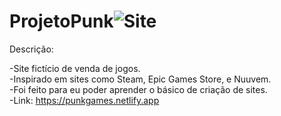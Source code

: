 # ProjetoPunk![Site](https://user-images.githubusercontent.com/58378235/190839641-2bd83495-578e-4e8e-ae61-be62c2ad4335.png) <br>
Descrição:

-Site fictício de venda de jogos. <br>
-Inspirado em sites como Steam, Epic Games Store, e Nuuvem. <br>
-Foi feito para eu poder aprender o básico de criação de sites. <br>
-Link: https://punkgames.netlify.app
